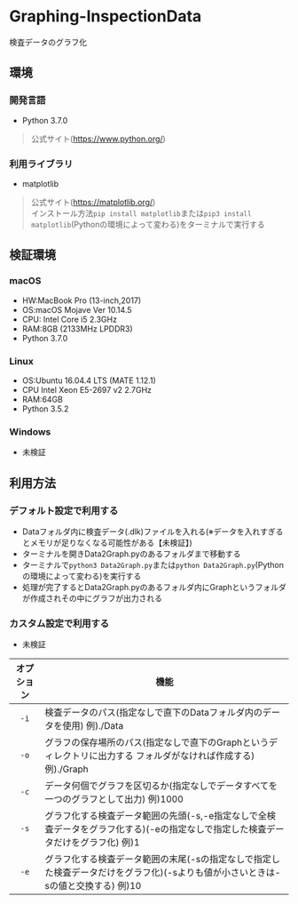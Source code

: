 # Graphing-InspectionData
検査データのグラフ化  
## 環境
### 開発言語
- Python 3.7.0
> 公式サイト(https://www.python.org/)  
### 利用ライブラリ
- matplotlib  
> 公式サイト(https://matplotlib.org/)  
> インストール方法`pip install matplotlib`または`pip3 install matplotlib`(Pythonの環境によって変わる)をターミナルで実行する  
## 検証環境
### macOS
- HW:MacBook Pro (13-inch,2017)
- OS:macOS Mojave Ver 10.14.5  
- CPU: Intel Core i5 2.3GHz  
- RAM:8GB (2133MHz LPDDR3)  
- Python 3.7.0  
### Linux
- OS:Ubuntu 16.04.4 LTS (MATE 1.12.1)  
- CPU Intel Xeon E5-2697 v2 2.7GHz  
- RAM:64GB  
- Python 3.5.2  
### Windows
- 未検証  
## 利用方法
### デフォルト設定で利用する
- Dataフォルダ内に検査データ(.dlk)ファイルを入れる(※データを入れすぎるとメモリが足りなくなる可能性がある【未検証】)  
- ターミナルを開きData2Graph.pyのあるフォルダまで移動する  
- ターミナルで`python3 Data2Graph.py`または`python Data2Graph.py`(Pythonの環境によって変わる)を実行する  
- 処理が完了するとData2Graph.pyのあるフォルダ内にGraphというフォルダが作成されその中にグラフが出力される  
### カスタム設定で利用する
- 未検証  

| オプション | 機能 |  
|:----:|----|  
| `-i` | 検査データのパス(指定なしで直下のDataフォルダ内のデータを使用) 例)./Data |  
| `-o` | グラフの保存場所のパス(指定なしで直下のGraphというディレクトリに出力する フォルダがなければ作成する) 例)./Graph |  
| `-c` | データ何個でグラフを区切るか(指定なしでデータすべてを一つのグラフとして出力) 例)1000 |  
| `-s` | グラフ化する検査データ範囲の先頭(-s,-e指定なしで全検査データをグラフ化する)(-eの指定なしで指定した検査データだけをグラフ化) 例)1 |  
| `-e` | グラフ化する検査データ範囲の末尾(-sの指定なしで指定した検査データだけをグラフ化)(-sよりも値が小さいときは-sの値と交換する) 例)10 |  
